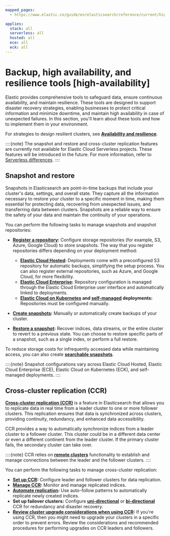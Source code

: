 ```yaml
---
mapped_pages:
  - https://www.elastic.co/guide/en/elasticsearch/reference/current/high-availability.html

applies:
  stack: all
  serverless: all
  hosted: all
  ece: all
  eck: all
---
```



# Backup, high availability, and resilience tools [high-availability]

Elastic provides comprehensive tools to safeguard data, ensure continuous availability, and maintain resilience. These tools are designed to support disaster recovery strategies, enabling businesses to protect critical information and minimize downtime, and maintain high availability in case of unexpected failures. In this section, you'll learn about these tools and how to implement them in your environment.

For strategies to design resilient clusters, see **[Availability and resilience](production-guidance/availability-and-resilience.md)**.

::::{note} 
The snapshot and restore and cross-cluster replication features are currently not available for Elastic Cloud Serverless projects. These features will be introduced in the future. For more information, refer to [Serverless differences](/deploy-manage/deploy/elastic-cloud/differences-from-other-elasticsearch-offerings.md#elasticsearch-differences-serverless-feature-categories).
::::

## Snapshot and restore

Snapshots in Elasticsearch are point-in-time backups that include your cluster's data, settings, and overall state. They capture all the information necessary to restore your cluster to a specific moment in time, making them essential for protecting data, recovering from unexpected issues, and transferring data between clusters. Snapshots are a reliable way to ensure the safety of your data and maintain the continuity of your operations.

You can perform the following tasks to manage snapshots and snapshot repositories:

- **[Register a repository](tools/snapshot-and-restore/manage-snapshot-repositories.md):** Configure storage repositories (for example, S3, Azure, Google Cloud) to store snapshots. The way that you register repositories differs depending on your deployment method:
  - **[Elastic Cloud Hosted](tools/snapshot-and-restore/elastic-cloud-hosted.md):** Deployments come with a preconfigured S3 repository for automatic backups, simplifying the setup process. You can also register external repositories, such as Azure, and Google Cloud, for more flexibility.
  - **[Elastic Cloud Enterprise](tools/snapshot-and-restore/cloud-enterprise.md):** Repository configuration is managed through the Elastic Cloud Enterprise user interface and automatically linked to deployments.
  - **[Elastic Cloud on Kubernetes](tools/snapshot-and-restore/cloud-on-k8s.md) and [self-managed](tools/snapshot-and-restore/self-managed.md) deployments:** Repositories must be configured manually.

- **[Create snapshots](tools/snapshot-and-restore/create-snapshots.md):** Manually or automatically create backups of your cluster.
- **[Restore a snapshot](tools/snapshot-and-restore/restore-snapshot.md):** Recover indices, data streams, or the entire cluster to revert to a previous state. You can choose to restore specific parts of a snapshot, such as a single index, or perform a full restore.

To reduce storage costs for infrequently accessed data while maintaining access, you can also create **[searchable snapshots](tools/snapshot-and-restore/searchable-snapshots.md)**.

::::{note}
Snapshot configurations vary across Elastic Cloud Hosted, Elastic Cloud Enterprise (ECE), Elastic Cloud on Kubernetes (ECK), and self-managed deployments.
::::

## Cross-cluster replication (CCR)

**[Cross-cluster replication (CCR)](tools/cross-cluster-replication.md)** is a feature in Elasticsearch that allows you to replicate data in real time from a leader cluster to one or more follower clusters. This replication ensures that data is synchronized across clusters, providing continuity, redundancy, and enhanced data accessibility. 

CCR provides a way to automatically synchronize indices from a leader cluster to a follower cluster. This cluster could be in a different data center or even a different continent from the leader cluster. If the primary cluster fails, the secondary cluster can take over.

::::{note}
CCR relies on **[remote clusters](remote-clusters.md)** functionality to establish and manage connections between the leader and the follower clusters.
::::

You can perform the following tasks to manage cross-cluster replication:

- **[Set up CCR](tools/cross-cluster-replication/set-up-cross-cluster-replication.md):** Configure leader and follower clusters for data replication.
- **[Manage CCR](tools/cross-cluster-replication/manage-cross-cluster-replication.md):** Monitor and manage replicated indices.
- **[Automate replication](tools/cross-cluster-replication/manage-auto-follow-patterns.md):** Use auto-follow patterns to automatically replicate newly created indices.
- **Set up failover clusters:** Configure **[uni-directional](tools/cross-cluster-replication/uni-directional-disaster-recovery.md)** or **[bi-directional](tools/cross-cluster-replication/bi-directional-disaster-recovery.md)** CCR for redundancy and disaster recovery.
- **[Review cluster upgrade considerations when using CCR](upgrade.md):** If you're using CCR, then you might need to upgrade your clusters in a specific order to prevent errors. Review the considerations and recommended procedures for performing upgrades on CCR leaders and followers.